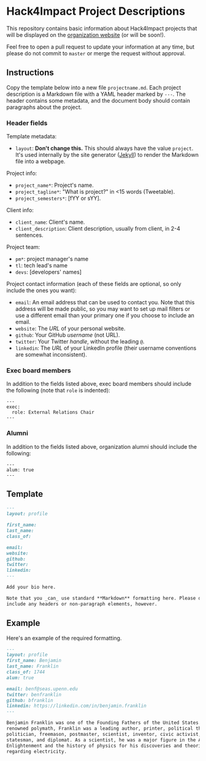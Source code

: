 # Hack4Impact Project Descriptions

This repository contains basic information about Hack4Impact projects that will
be displayed on the [organization website](http://hack4impact.org/projects)
(or will be soon!).

Feel free to open a pull request to update your information at any time, but
please do not commit to `master` or merge the request without approval.


## Instructions

Copy the template below into a new file `projectname.md`. Each project description
is a Markdown file with a YAML header marked by `---`. The header contains some
metadata, and the document body should contain paragraphs about the project.

### Header fields

Template metadata:
- `layout`: **Don't change this.** This should always have the value `project`.
  It's used internally by the site generator ([Jekyll](https://jekyllrb.com/))
  to render the Markdown file into a webpage.

Project info:
- `project_name*`: Project's name.
- `project_tagline*`: "What is project?" in <15 words (Tweetable).
- `project_semesters*`: [fYY or sYY].

Client info:
- `client_name`: Client's name.
- `client_description`: Client description, usually from client, in 2-4 sentences. 

Project team:
- `pm*`: project manager's name
- `tl`: tech lead's name
- `devs`: [developers' names]

Project contact information (each of these fields are optional, so only include the ones
you want):
- `email`: An email address that can be used to contact you. Note that this
  address will be made public, so you may want to set up mail filters or use a
  different email than your primary one if you choose to include an email.
- `website`: The _URL_ of your personal website.
- `github`: Your GitHub _username_ (not URL).
- `twitter`: Your Twitter _handle_, without the leading `@`.
- `linkedin`: The _URL_ of your LinkedIn profile (their username conventions are
  somewhat inconsistent).

### Exec board members

In addition to the fields listed above, exec board members should include the
following (note that `role` is indented):

```
---
exec:
  role: External Relations Chair
---
```

### Alumni

In addition to the fields listed above, organization alumni should include the
following:

```
---
alum: true
---
```


## Template

```markdown
---
layout: profile

first_name:
last_name:
class_of:

email:
website:
github:
twitter:
linkedin:
---

Add your bio here.

Note that you _can_ use standard **Markdown** formatting here. Please don't
include any headers or non-paragraph elements, however.
```

## Example

Here's an example of the required formatting.

```markdown
---
layout: profile
first_name: Benjamin
last_name: Franklin
class_of: 1744
alum: true

email: benf@seas.upenn.edu
twitter: benfranklin
github: bfranklin
linkedin: https://linkedin.com/in/benjamin.franklin
---

Benjamin Franklin was one of the Founding Fathers of the United States. A
renowned polymath, Franklin was a leading author, printer, political theorist,
politician, freemason, postmaster, scientist, inventor, civic activist,
statesman, and diplomat. As a scientist, he was a major figure in the American
Enlightenment and the history of physics for his discoveries and theories
regarding electricity.
```
